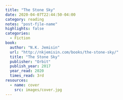 ```yaml
---
title: "The Stone Sky"
date: 2020-04-07T22:44:50-04:00
category: reading
notes: "post-file-name"
highlights: false
categories:
  - Fiction
book:
  author: "N.K. Jemisin"
  url: "http://nkjemisin.com/books/the-stone-sky/"
  title: "The Stone Sky"
  publisher: "Orbit"
  publish_year: 2017
  year_read: 2020
  times_read: 3rd
resources:
  - name: cover
    src: images/cover.jpg
---
```



